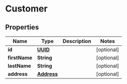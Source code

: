 # Customer

## Properties
Name | Type | Description | Notes
------------ | ------------- | ------------- | -------------
**id** | [**UUID**](UUID.md) |  |  [optional]
**firstName** | **String** |  |  [optional]
**lastName** | **String** |  |  [optional]
**address** | [**Address**](Address.md) |  |  [optional]
